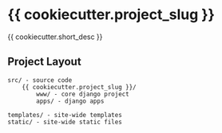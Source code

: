 # {{ cookiecutter.project_slug }}

{{ cookiecutter.short_desc }}

## Project Layout

```
src/ - source code
    {{ cookiecutter.project_slug }}/
        www/ - core django project
        apps/ - django apps

templates/ - site-wide templates
static/ - site-wide static files
```